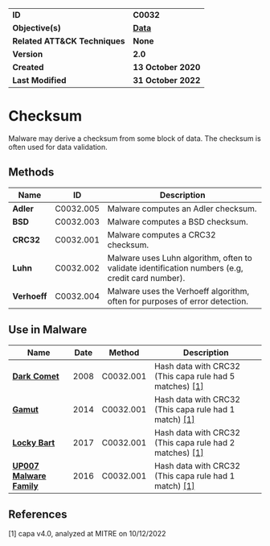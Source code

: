<table>
<tr>
<td><b>ID</b></td>
<td><b>C0032</b></td>
</tr>
<tr>
<td><b>Objective(s)</b></td>
<td><b><a href="../data">Data</a></b></td>
</tr>
<tr>
<td><b>Related ATT&CK Techniques</b></td>
<td><b>None</b></td>
</tr>
<tr>
<td><b>Version</b></td>
<td><b>2.0</b></td>
</tr>
<tr>
<td><b>Created</b></td>
<td><b>13 October 2020</b></td>
</tr>
<tr>
<td><b>Last Modified</b></td>
<td><b>31 October 2022</b></td>
</tr>
</table>


# Checksum

Malware may derive a checksum from some block of data. The checksum is often used for data validation.

## Methods

|Name|ID|Description|
|---|---|---|
|**Adler**|C0032.005|Malware computes an Adler checksum.|
|**BSD**|C0032.003|Malware computes a BSD checksum.|
|**CRC32**|C0032.001|Malware computes a CRC32 checksum.|
|**Luhn**|C0032.002|Malware uses Luhn algorithm, often to validate identification numbers (e.g, credit card number).| 
|**Verhoeff**|C0032.004|Malware uses the Verhoeff algorithm, often for purposes of error detection.|

## Use in Malware

|Name|Date|Method|Description|
|---|---|---|---|
|[**Dark Comet**](../xample-malware/dark-comet.md)|2008|C0032.001|Hash data with CRC32 (This capa rule had 5 matches) [[1]](#1)|
|[**Gamut**](../xample-malware/gamut.md)|2014|C0032.001|Hash data with CRC32 (This capa rule had 1 match) [[1]](#1)|
|[**Locky Bart**](../xample-malware/locky-bart.md)|2017|C0032.001|Hash data with CRC32 (This capa rule had 2 matches) [[1]](#1)|
|[**UP007 Malware Family**](../xample-malware/up007.md)|2016|C0032.001|Hash data with CRC32 (This capa rule had 1 match) [[1]](#1)|

## References

<a name="1">[1]</a> capa v4.0, analyzed at MITRE on 10/12/2022

